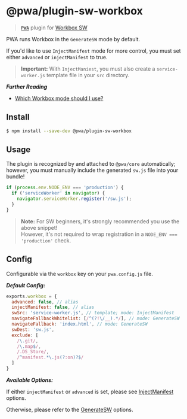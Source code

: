 # @pwa/plugin-sw-workbox

> [`PWA`](https://pwa.cafe/) plugin for [Workbox SW](https://developers.google.com/web/tools/workbox/modules/workbox-sw)

PWA runs Workbox in the `GenerateSW` mode by default.

If you'd like to use `InjectManifest` mode for more control, you must set either `advanced` or `injectManifest` to true.

> **Important:** With `InjectManiest`, you must also create a `service-worker.js` template file in your `src` directory.

***Further Reading***
* [Which Workbox mode should I use?](https://developers.google.com/web/tools/workbox/modules/workbox-webpack-plugin#which_plugin_to_use)

## Install

```sh
$ npm install --save-dev @pwa/plugin-sw-workbox
```

## Usage

The plugin is recognized by and attached to `@pwa/core` automatically; however, you must manually include the generated `sw.js` file into your bundle!

```js
if (process.env.NODE_ENV === 'production') {
  if ('serviceWorker' in navigator) {
    navigator.serviceWorker.register('/sw.js');
  }
}
```

> **Note:** For SW beginners, it's strongly recommended you use the above snippet!<br>
However, it's not required to wrap registration in a `NODE_ENV === 'production'` check.

## Config

Configurable via the `workbox` key on your `pwa.config.js` file.

***Default Config:***

```js
exports.workbox = {
  advanced: false, // alias
  injectManifest: false, // alias
  swSrc: 'service-worker.js', // template; mode: InjectManifest
  navigateFallbackWhitelist: [/^(?!\/__).*/], // mode: GenerateSW
  navigateFallback: 'index.html', // mode: GenerateSW
  swDest: 'sw.js',
  exclude: [
    /\.git/,
    /\.map$/,
    /.DS_Store/,
    /^manifest.*\.js(?:on)?$/
  ]
}
```

***Available Options:***

If either `injectManifest` or `advanced` is set, please see [InjectManifest](https://developers.google.com/web/tools/workbox/modules/workbox-webpack-plugin#full_injectmanifest_config) options.

Otherwise, please refer to the [GenerateSW](https://developers.google.com/web/tools/workbox/modules/workbox-webpack-plugin#full_generatesw_config) options.

